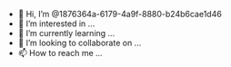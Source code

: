 - 👋 Hi, I’m @1876364a-6179-4a9f-8880-b24b6cae1d46
- 👀 I’m interested in ...
- 🌱 I’m currently learning ...
- 💞️ I’m looking to collaborate on ...
- 📫 How to reach me ...

<!---
1876364a-6179-4a9f-8880-b24b6cae1d46/1876364a-6179-4a9f-8880-b24b6cae1d46 is a ✨ special ✨ repository because its `README.md` (this file) appears on your GitHub profile.
You can click the Preview link to take a look at your changes.
--->
